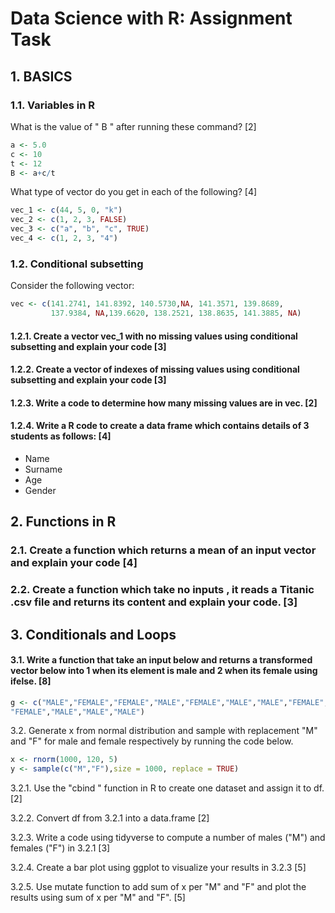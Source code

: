 



# Data Science with R: Assignment Task

## 1. BASICS

### 1.1. Variables in  R

What is the value of  " B " after running these command?																													    [2]

```R
a <- 5.0
c <- 10
t <- 12
B <- a+c/t
```

What type of vector do you get in each of the following?																														   [4]

```R
vec_1 <- c(44, 5, 0, "k")
vec_2 <- c(1, 2, 3, FALSE)
vec_3 <- c("a", "b", "c", TRUE)
vec_4 <- c(1, 2, 3, "4")
```

### 1.2. Conditional subsetting

Consider the following vector:

```R
vec <- c(141.2741, 141.8392, 140.5730,NA, 141.3571, 139.8689, 
         137.9384, NA,139.6620, 138.2521, 138.8635, 141.3885, NA)
```

#### 1.2.1. Create a vector vec_1 with no missing values using conditional subsetting and explain your code													   [3]

#### 1.2.2. Create a vector of indexes of missing values using conditional subsetting and explain your code   												     [3]

#### 1.2.3. Write a code to determine how many missing values are in vec.																													      [2]

#### 1.2.4. Write a R code to create a data frame which contains details of 3 students as follows:	   															  		[4]

- Name
- Surname
- Age
- Gender

## 2. Functions in R

### 2.1. Create  a function which returns a mean of an input vector and explain your code 																						  [4]

### 2.2. Create a function which take  no inputs , it reads  a Titanic .csv file and returns its content and explain your code. 								  [3]

## 3. Conditionals and Loops

#### 3.1. Write a function that take an input below and returns a transformed vector below into 1 when its element is male and 2 when its female using ifelse.														     																																						  [8]

```R
g <- c("MALE","FEMALE","FEMALE","MALE","FEMALE","MALE","MALE","FEMALE", "MALE","MALE","FEMALE","MALE","MALE",
"FEMALE","MALE","MALE","MALE")
```

3.2. Generate x from normal distribution and sample with replacement "M" and "F" for male and female respectively by running the code below. 																						 

```R
x <- rnorm(1000, 120, 5)
y <- sample(c("M","F"),size = 1000, replace = TRUE)
```

3.2.1. Use the "cbind " function in R to create one dataset and assign it to df. 																						  [2]

3.2.2. Convert df from 3.2.1 into a data.frame   																																		  [2]

3.2.3. Write a code using tidyverse to compute a number of males ("M") and females ("F")  in 3.2.1														[3]

3.2.4. Create a bar plot using ggplot to visualize your results in 3.2.3																										[5]

3.2.5. Use mutate function to add sum of x per "M" and "F" and plot the results using sum of x per "M" and "F".								     [5]

























#  

